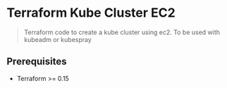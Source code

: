 # Terraform Kube Cluster EC2

> Terraform code to create a kube cluster using ec2.
> To be used with kubeadm or kubespray


## Prerequisites

- Terraform >= 0.15